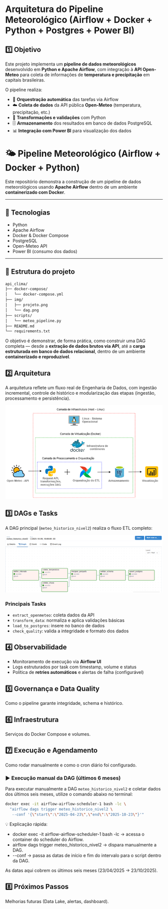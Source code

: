 # Arquitetura do Pipeline Meteorológico (Airflow + Docker + Python + Postgres + Power BI)


## 1️⃣ Objetivo

Este projeto implementa um **pipeline de dados meteorológicos** desenvolvido em **Python e Apache Airflow**, com integração à **API Open-Meteo** para coleta de informações de **temperatura e precipitação** em capitais brasileiras.

O pipeline realiza:
- 🔄 **Orquestração automática** das tarefas via Airflow  
- ☁️ **Coleta de dados** da API pública **Open-Meteo** (temperatura, precipitação, etc.)  
- 🧮 **Transformações e validações** com Python  
- 🗄️ **Armazenamento** dos resultados em banco de dados PostgreSQL  
- 📊 **Integração com Power BI** para visualização dos dados

# 🌤️ Pipeline Meteorológico (Airflow + Docker + Python)

Este repositório demonstra a construção de um pipeline de dados meteorológicos usando **Apache Airflow** dentro de um ambiente **containerizado com Docker**.

---

## 🚀 Tecnologias
- Python  
- Apache Airflow  
- Docker & Docker Compose  
- PostgreSQL  
- Open-Meteo API  
- Power BI (consumo dos dados)

---

## 📁 Estrutura do projeto

```bash
api_clima/
├── docker-compose/
│   └── docker-compose.yml
├── img/
│   ├── projeto.png
│   └── dag.png
├── scripts/
│   └── meteo_pipeline.py
├── README.md
└── requirements.txt
```


O objetivo é demonstrar, de forma prática, como construir uma DAG completa — desde a **extração de dados brutos via API**, até a **carga estruturada em banco de dados relacional**, dentro de um ambiente **containerizado e reproduzível**.

## 2️⃣ Arquitetura

A arquitetura reflete um fluxo real de Engenharia de Dados, com ingestão incremental, controle de histórico e modularização das etapas (ingestão, processamento e persistência).

![Arquitetura](./img/projeto.png)


## 3️⃣ DAGs e Tasks

A DAG principal (`meteo_historico_nivel2`) realiza o fluxo ETL completo:

![DAG](./img/dag.png)


### Principais Tasks
- `extract_openmeteo`: coleta dados da API
- `transform_data`: normaliza e aplica validações básicas
- `load_to_postgres`: insere no banco de dados
- `check_quality`: valida a integridade e formato dos dados


## 4️⃣ Observabilidade

- Monitoramento de execução via **Airflow UI**
- Logs estruturados por task com timestamp, volume e status
- Política de **retries automáticos** e alertas de falha (configurável)

## 5️⃣ Governança e Data Quality
Como o pipeline garante integridade, schema e histórico.

## 6️⃣ Infraestrutura
Serviços do Docker Compose e volumes.

## 7️⃣ Execução e Agendamento
Como rodar manualmente e como o cron diário foi configurado.


### ▶️ Execução manual da DAG (últimos 6 meses)

Para executar manualmente a DAG `meteo_historico_nivel2` e coletar dados dos últimos seis meses, utilize o comando abaixo no terminal:

```bash
docker exec -it airflow-airflow-scheduler-1 bash -lc \
  "airflow dags trigger meteo_historico_nivel2 \
   --conf '{\"start\":\"2025-04-23\",\"end\":\"2025-10-23\"}'"
```

   
💡 Explicação rápida:

- docker exec -it airflow-airflow-scheduler-1 bash -lc → acessa o container do scheduler do Airflow.
- airflow dags trigger meteo_historico_nivel2 → dispara manualmente a DAG.
- --conf → passa as datas de início e fim do intervalo para o script dentro da DAG.

As datas aqui cobrem os últimos seis meses (23/04/2025 → 23/10/2025).

## 8️⃣ Próximos Passos
Melhorias futuras (Data Lake, alertas, dashboard).




